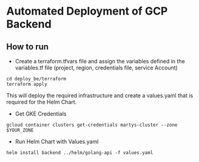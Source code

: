 # Automated Deployment of GCP Backend

## How to run

- Create a terraform.tfvars file and assign the variables defined in the variables.tf file (project, region, credentials file, service Account)
```
cd deploy_be/terraform  
terraform apply
```

This will deploy the required infrastructure and create a values.yaml that is required for the Helm Chart.


- Get GKE Credentials
```
gcloud container clusters get-credentials martys-cluster --zone $YOUR_ZONE
```

- Run Helm Chart with Values.yaml
```
helm install backend ../helm/golang-api -f values.yaml
```